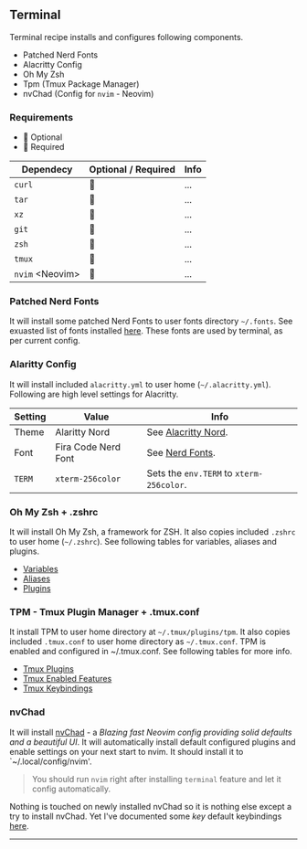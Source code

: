 ## Terminal
Terminal recipe installs and configures following components.
- Patched Nerd Fonts
- Alacritty Config
- Oh My Zsh
- Tpm (Tmux Package Manager)
- nvChad (Config for `nvim` - Neovim)

### Requirements
- <span class="nf em"></span> Optional
- <span class="nf em"></span> Required 

| Dependecy | Optional / Required | Info |
| --------- | --------- | ---- |
| `curl` | <span class="nf em"></span> | ...
| `tar` | <span class="nf em"></span> | ...
| `xz` | <span class="nf em"></span>  | ...
| `git` | <span class="nf em"></span>  | ...
| `zsh` | <span class="nf em"></span> | ...
| `tmux` | <span class="nf em"></span> | ...
| `nvim` &lt;Neovim&gt; | <span class="nf em"></span> | ...

### Patched Nerd Fonts
It will install some patched Nerd Fonts to user fonts directory `~/.fonts`. See exuasted list of fonts installed [here](./references/fonts.md). These fonts are used by terminal, as per current config. 

### Alaritty Config
It will install included `alacritty.yml` to user home (`~/.alacritty.yml`). Following are high level settings for Alacritty.

| Setting | Value | Info |
| ------- | ----- | ---- |
| Theme | Alaritty Nord | See <a href="https://github.com/nordtheme/alacritty" target="_blank">Alacritty Nord</a>.
| Font | Fira Code Nerd Font | See <a href="https://www.nerdfonts.com/" target="_blank">Nerd Fonts</a>.
| `TERM` | `xterm-256color` | Sets the `env.TERM` to `xterm-256color`.

### Oh My Zsh + .zshrc
It will install Oh My Zsh, a framework for ZSH. It also copies included `.zshrc` to user home (`~/.zshrc`). See following tables for variables, aliases and plugins.
- [Variables](./references/zsh.md#variables)
- [Aliases](./references/zsh.md#aliases)
- [Plugins](./references/zsh.md#plugins)

### TPM - Tmux Plugin Manager + .tmux.conf
It install TPM to user home directory at `~/.tmux/plugins/tpm`. It also copies included `.tmux.conf` to user home directory as `~/.tmux.conf`. TPM is enabled and configured in ~/.tmux.conf. See following tables for more info.

- [Tmux Plugins](./references/tmux.md#plugins)
- [Tmux Enabled Features](./references/tmux.md#enabled-features)
- [Tmux Keybindings](./references/tmux.md#keybindings)

### nvChad
It will install <a href="https://nvchad.com/" target="_blank">nvChad</a> - a <i>Blazing fast Neovim config providing solid defaults and a beautiful UI</i>. It will automatically install default configured plugins and enable settings on your next start to nvim. It should install it to `~/.local/config/nvim'.

> You should run `nvim` right after installing `terminal` feature and let it config automatically.

Nothing is touched on newly installed nvChad so it is nothing else except a try to install nvChad. Yet I've documented some <i>key</i> default keybindings [here](./references/nvchad.md#keybindings).

----
